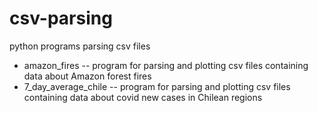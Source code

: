 # csv-parsing
python programs parsing csv files
- amazon_fires -- program for parsing and plotting csv files containing data about Amazon forest fires
- 7_day_average_chile -- program for parsing and plotting csv files containing data about covid new cases in Chilean regions
